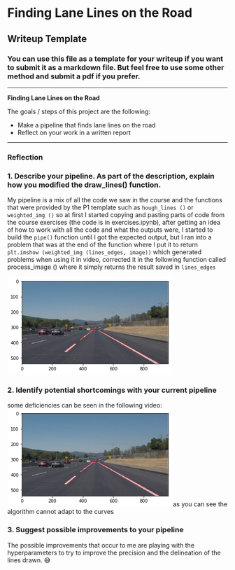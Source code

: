 # **Finding Lane Lines on the Road** 

## Writeup Template

### You can use this file as a template for your writeup if you want to submit it as a markdown file. But feel free to use some other method and submit a pdf if you prefer.

---

**Finding Lane Lines on the Road**

The goals / steps of this project are the following:
* Make a pipeline that finds lane lines on the road
* Reflect on your work in a written report


[//]: # (Image References)

[image1]: ./examples/grayscale.jpg "Grayscale"

---

### Reflection

### 1. Describe your pipeline. As part of the description, explain how you modified the draw_lines() function.

My pipeline is a mix of all the code we saw in the course and the functions that were provided by the P1 template such as ```hough_lines ()``` or ```weighted_img ()``` so at first I started copying and pasting parts of code from the course exercises (the code is in exercises.ipynb), after getting an idea of how to work with all the code and what the outputs were, I started to build the ```pipe()``` function until I got the expected output, but I ran into a problem that was at the end of the function where I put it to return ```plt.imshow (weighted_img (lines_edges, image))``` which generated problems when using it in video, corrected it in the following function called process_image () where it simply returns the result saved in ``` lines_edges ```

![output](https://github.com/DavidSilveraGabriel/Self_driving_car_UdacityND/blob/master/P1-master/output_img.png)


### 2. Identify potential shortcomings with your current pipeline


some deficiencies can be seen in the following video:
[![Watch the video](https://github.com/DavidSilveraGabriel/Self_driving_car_UdacityND/blob/master/P1-master/output_img.png)](https://github.com/DavidSilveraGabriel/Self_driving_car_UdacityND/blob/master/P1-master/test_videos_output/challenge.mp4)
as you can see the algorithm cannot adapt to the curves


### 3. Suggest possible improvements to your pipeline

The possible improvements that occur to me are playing with the hyperparameters to try to improve the precision and the delineation of the lines drawn. :sweat_smile:
